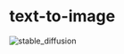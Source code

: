 # text-to-image
![stable_diffusion](https://github.com/user-attachments/assets/c02f94a3-0204-43e6-80a6-3bd3f6df8aa9)
